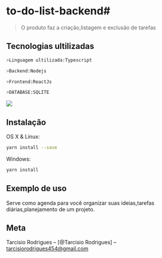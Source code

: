 # to-do-list-backend# 
> O produto faz a criação,listagem e exclusão de  tarefas


## Tecnologias ultilizadas
```sh
>Linguagem ultilizada:Typescript
```
```sh
>Backend:Nodejs
```
```sh
>Frontend:ReactJs
```
```sh
>DATABASE:SQLITE
```

![](../header.png)

## Instalação

OS X & Linux:

```sh
yarn install --save
```

Windows:

```sh
yarn install
```

## Exemplo de uso
Serve como agenda para você organizar suas ideias,tarefas diárias,planejamento de um projeto.





## Meta

Tarcisio Rodrigues – [@Tarcisio Rodrigues] – tarcisiorodrigues454@gmail.com





